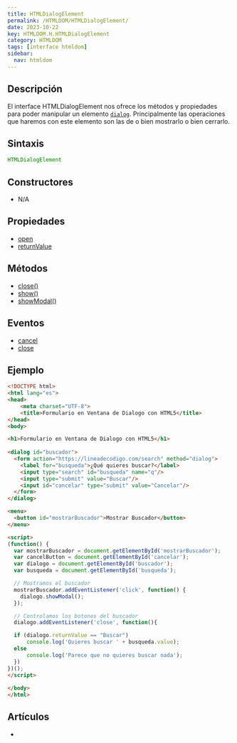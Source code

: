 ```yaml
---
title: HTMLDialogElement
permalink: /HTMLDOM/HTMLDialogElement/
date: 2023-10-22
key: HTMLDOM.H.HTMLDialogElement
category: HTMLDOM
tags: [interface htmldom]
sidebar:
  nav: htmldom
---
```


## Descripción


El interface HTMLDialogElement nos ofrece los métodos y propiedades para poder manipular un elemento [`dialog`](https://www.w3api.com/HTML/dialog/). Principalmente las operaciones que haremos con este elemento son las de o bien mostrarlo o bien cerrarlo.


## Sintaxis


```javascript
HTMLDialogElement
```


## Constructores

- N/A

## Propiedades

- [open](https://www.w3api.com/HTMLDOM/HTMLDialogElement/open/)
- [returnValue](https://www.w3api.com/HTMLDOM/HTMLDialogElement/returnValue/)

## Métodos

- [close()](https://www.w3api.com/HTMLDOM/HTMLDialogElement/close/)
- [show()](https://www.w3api.com/HTMLDOM/HTMLDialogElement/show/)
- [showModal()](https://www.w3api.com/HTMLDOM/HTMLDialogElement/showModal/)

## Eventos

- [cancel](https://www.w3api.com/HTMLDOM/HTMLDialogElement/cancel/)
- [close](https://www.w3api.com/HTMLDOM/HTMLDialogElement/close/)

## Ejemplo


```html
<!DOCTYPE html>
<html lang="es">
<head>
    <meta charset="UTF-8">
    <title>Formulario en Ventana de Dialogo con HTML5</title>
</head>
<body>

<h1>Formulario en Ventana de Dialogo con HTML5</h1>
 
<dialog id="buscador">
  <form action="https://lineadecodigo.com/search" method="dialog">
    <label for="busqueda">¿Qué quieres buscar?</label>
    <input type="search" id="busqueda" name="q"/>
    <input type="submit" value="Buscar"/>
    <input id="cancelar" type="submit" value="Cancelar"/>
  </form>
</dialog>

<menu>
  <button id="mostrarBuscador">Mostrar Buscador</button>
</menu>

<script>
(function() {
  var mostrarBuscador = document.getElementById('mostrarBuscador');
  var cancelButton = document.getElementById('cancelar');
  var dialogo = document.getElementById('buscador');
  var busqueda = document.getElementById('busqueda');

  // Mostramos el buscador
  mostrarBuscador.addEventListener('click', function() {
    dialogo.showModal();
  });

  // Controlamos los botones del buscador
  dialogo.addEventListener('close', function(){

  if (dialogo.returnValue == "Buscar")       
	  console.log('Quieres buscar ' + busqueda.value);
  else
	  console.log('Parece que no quieres buscar nada');
  })
})();
</script>
    
</body>
</html>
```


## Artículos

- 
